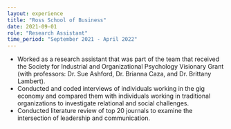 ```yaml
---
layout: experience
title: "Ross School of Business"
date: 2021-09-01
role: "Research Assistant"
time_period: "September 2021 - April 2022"
---
```


- Worked as a research assistant that was part of the team that received the Society for Industrial and Organizational Psychology Visionary Grant (with professors: Dr. Sue Ashford, Dr. Brianna Caza, and Dr. Brittany Lambert).
- Conducted and coded interviews of individuals working in the gig economy and compared them with individuals working in traditional organizations to investigate relational and social challenges.
- Conducted literature review of top 20 journals to examine the intersection of leadership and communication.

